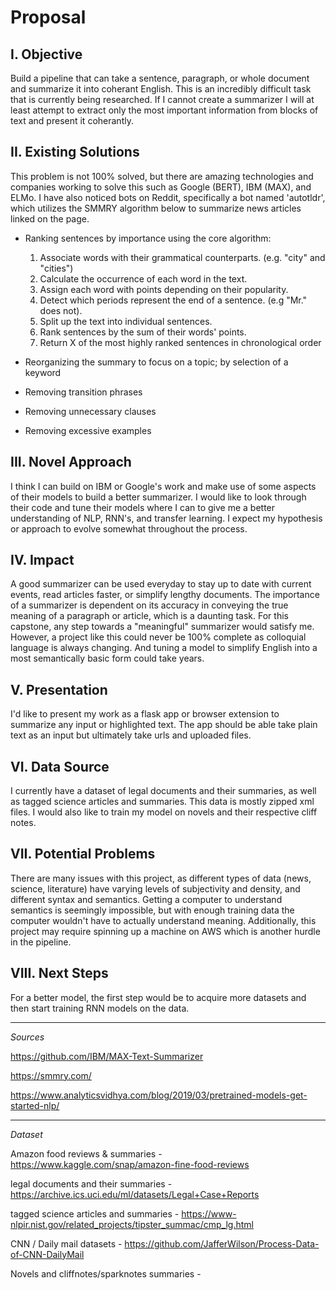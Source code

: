 Proposal
===========

I. Objective
---------

Build a pipeline that can take a sentence, paragraph, or whole document and summarize it into coherant English. This is an incredibly difficult task that is currently being researched. If I cannot create a summarizer I will at least attempt to extract only the most important information from blocks of text and present it coherantly.
  
  
II. Existing Solutions
----------

This problem is not 100% solved, but there are amazing technologies and companies working to solve this such as Google (BERT), IBM (MAX), and ELMo. I have also noticed bots on Reddit, specifically a bot named 'autotldr', which utilizes the SMMRY algorithm below to summarize news articles linked on the page.

- Ranking sentences by importance using the core algorithm:
  1) Associate words with their grammatical counterparts. (e.g. "city" and "cities")
  2) Calculate the occurrence of each word in the text.
  3) Assign each word with points depending on their popularity.
  4) Detect which periods represent the end of a sentence. (e.g "Mr." does not).
  5) Split up the text into individual sentences.
  6) Rank sentences by the sum of their words' points.
  7) Return X of the most highly ranked sentences in chronological order

- Reorganizing the summary to focus on a topic; by selection of a keyword
- Removing transition phrases
- Removing unnecessary clauses
- Removing excessive examples
  

III. Novel Approach
------------

I think I can build on IBM or Google's work and make use of some aspects of their models to build a better summarizer. I would like to look through their code and tune their models where I can to give me a better understanding of NLP, RNN's, and transfer learning. I expect my hypothesis or approach to evolve somewhat throughout the process.
  

IV. Impact
------------

A good summarizer can be used everyday to stay up to date with current events, read articles faster, or simplify lengthy documents. The importance of a summarizer is dependent on its accuracy in conveying the true meaning of a paragraph or article, which is a daunting task. For this capstone, any step towards a "meaningful" summarizer would satisfy me. However, a project like this could never be 100% complete as colloquial language is always changing. And tuning a model to simplify English into a most semantically basic form could take years.

V. Presentation
-----------

I'd like to present my work as a flask app or browser extension to summarize any input or highlighted text. The app should be able take plain text as an input but ultimately take urls and uploaded files.

VI. Data Source
-----------

I currently have a dataset of legal documents and their summaries, as well as tagged science articles and summaries. This data is mostly zipped xml files. I would also like to train my model on novels and their respective cliff notes.

VII. Potential Problems
------------

There are many issues with this project, as different types of data (news, science, literature) have varying levels of subjectivity and density, and different syntax and semantics. Getting a computer to understand semantics is seemingly impossible, but with enough training data the computer wouldn't have to actually understand meaning. Additionally, this project may require spinning up a machine on AWS which is another hurdle in the pipeline.

VIII. Next Steps
------------

For a better model, the first step would be to acquire more datasets and then start training RNN models on the data.

-------------
*Sources*

https://github.com/IBM/MAX-Text-Summarizer

https://smmry.com/

https://www.analyticsvidhya.com/blog/2019/03/pretrained-models-get-started-nlp/

-------------
*Dataset*

Amazon food reviews & summaries - https://www.kaggle.com/snap/amazon-fine-food-reviews

legal documents and their summaries - https://archive.ics.uci.edu/ml/datasets/Legal+Case+Reports

tagged science articles and summaries - https://www-nlpir.nist.gov/related_projects/tipster_summac/cmp_lg.html

CNN / Daily mail datasets - https://github.com/JafferWilson/Process-Data-of-CNN-DailyMail

Novels and cliffnotes/sparknotes summaries -

